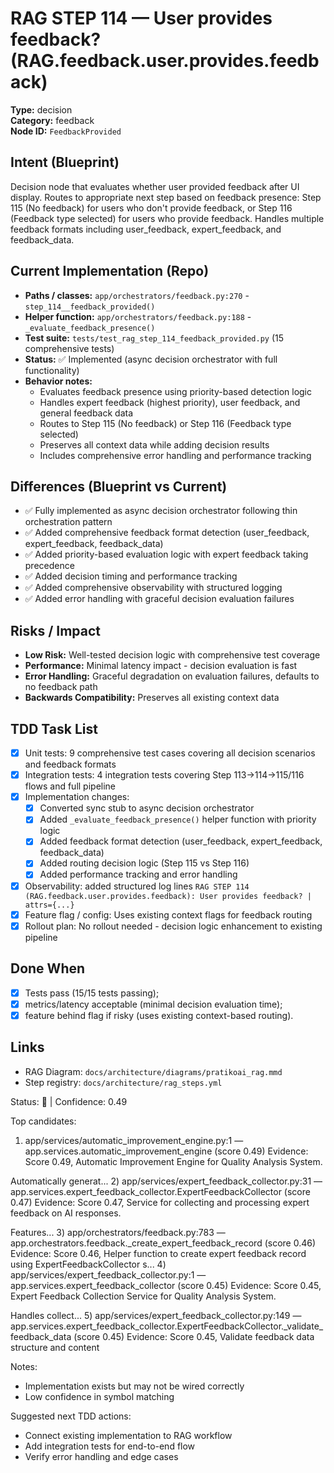 # RAG STEP 114 — User provides feedback? (RAG.feedback.user.provides.feedback)

**Type:** decision  
**Category:** feedback  
**Node ID:** `FeedbackProvided`

## Intent (Blueprint)
Decision node that evaluates whether user provided feedback after UI display. Routes to appropriate next step based on feedback presence: Step 115 (No feedback) for users who don't provide feedback, or Step 116 (Feedback type selected) for users who provide feedback. Handles multiple feedback formats including user_feedback, expert_feedback, and feedback_data.

## Current Implementation (Repo)
- **Paths / classes:** `app/orchestrators/feedback.py:270` - `step_114__feedback_provided()`
- **Helper function:** `app/orchestrators/feedback.py:188` - `_evaluate_feedback_presence()`
- **Test suite:** `tests/test_rag_step_114_feedback_provided.py` (15 comprehensive tests)
- **Status:** ✅ Implemented (async decision orchestrator with full functionality)
- **Behavior notes:**
  - Evaluates feedback presence using priority-based detection logic
  - Handles expert feedback (highest priority), user feedback, and general feedback data
  - Routes to Step 115 (No feedback) or Step 116 (Feedback type selected)
  - Preserves all context data while adding decision results
  - Includes comprehensive error handling and performance tracking

## Differences (Blueprint vs Current)
- ✅ Fully implemented as async decision orchestrator following thin orchestration pattern
- ✅ Added comprehensive feedback format detection (user_feedback, expert_feedback, feedback_data)
- ✅ Added priority-based evaluation logic with expert feedback taking precedence
- ✅ Added decision timing and performance tracking
- ✅ Added comprehensive observability with structured logging
- ✅ Added error handling with graceful decision evaluation failures

## Risks / Impact
- **Low Risk:** Well-tested decision logic with comprehensive test coverage
- **Performance:** Minimal latency impact - decision evaluation is fast
- **Error Handling:** Graceful degradation on evaluation failures, defaults to no feedback path
- **Backwards Compatibility:** Preserves all existing context data

## TDD Task List
- [x] Unit tests: 9 comprehensive test cases covering all decision scenarios and feedback formats
- [x] Integration tests: 4 integration tests covering Step 113→114→115/116 flows and full pipeline
- [x] Implementation changes:
  - [x] Converted sync stub to async decision orchestrator
  - [x] Added `_evaluate_feedback_presence()` helper function with priority logic
  - [x] Added feedback format detection (user_feedback, expert_feedback, feedback_data)
  - [x] Added routing decision logic (Step 115 vs Step 116)
  - [x] Added performance tracking and error handling
- [x] Observability: added structured log lines
  `RAG STEP 114 (RAG.feedback.user.provides.feedback): User provides feedback? | attrs={...}`
- [x] Feature flag / config: Uses existing context flags for feedback routing
- [x] Rollout plan: No rollout needed - decision logic enhancement to existing pipeline

## Done When
- [x] Tests pass (15/15 tests passing);
- [x] metrics/latency acceptable (minimal decision evaluation time);
- [x] feature behind flag if risky (uses existing context-based routing).

## Links
- RAG Diagram: `docs/architecture/diagrams/pratikoai_rag.mmd`
- Step registry: `docs/architecture/rag_steps.yml`


<!-- AUTO-AUDIT:BEGIN -->
Status: 🔌  |  Confidence: 0.49

Top candidates:
1) app/services/automatic_improvement_engine.py:1 — app.services.automatic_improvement_engine (score 0.49)
   Evidence: Score 0.49, Automatic Improvement Engine for Quality Analysis System.

Automatically generat...
2) app/services/expert_feedback_collector.py:31 — app.services.expert_feedback_collector.ExpertFeedbackCollector (score 0.47)
   Evidence: Score 0.47, Service for collecting and processing expert feedback on AI responses.

Features...
3) app/orchestrators/feedback.py:783 — app.orchestrators.feedback._create_expert_feedback_record (score 0.46)
   Evidence: Score 0.46, Helper function to create expert feedback record using ExpertFeedbackCollector s...
4) app/services/expert_feedback_collector.py:1 — app.services.expert_feedback_collector (score 0.45)
   Evidence: Score 0.45, Expert Feedback Collection Service for Quality Analysis System.

Handles collect...
5) app/services/expert_feedback_collector.py:149 — app.services.expert_feedback_collector.ExpertFeedbackCollector._validate_feedback_data (score 0.45)
   Evidence: Score 0.45, Validate feedback data structure and content

Notes:
- Implementation exists but may not be wired correctly
- Low confidence in symbol matching

Suggested next TDD actions:
- Connect existing implementation to RAG workflow
- Add integration tests for end-to-end flow
- Verify error handling and edge cases
<!-- AUTO-AUDIT:END -->